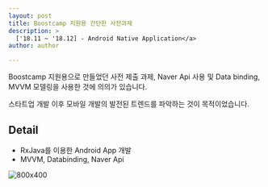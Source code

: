 ```yaml
---
layout: post
title: Boostcamp 지원용 간단한 사전과제
description: >
  ['18.11 ~ '18.12] - Android Native Application</a>
author: author

---
```

Boostcamp 지원용으로 만들었던 사전 제출 과제,
Naver Api 사용 및 Data binding, MVVM 모델링을 사용한 것에 의의가 있습니다.

스타트업 개발 이후 모바일 개발의 발전된 트렌드를 파악하는 것이 목적이었습니다.

## Detail

* RxJava를 이용한 Android App 개발
* MVVM, Databinding, Naver Api

![800x400](https://sungwon-choi-29.github.io/assets/img/blog/boostcamp.png)
